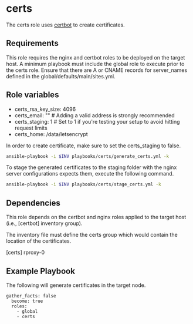 certs
======

The certs role uses [certbot](https://certbot.eff.org/instructions?ws=nginx&os=pip) to create certificates.

Requirements
------------

This role requires the nginx and certbot roles to be deployed on the target host. A minimum playbook must include the global role to execute prior to the certs role. Ensure that there are A or CNAME records for server_names defined in the global/defaults/main/sites.yml. 

Role variables
--------------

- certs_rsa_key_size: 4096
- certs_email: "" # Adding a valid address is strongly recommended
- certs_staging: 1 # Set to 1 if you're testing your setup to avoid hitting request limits
- certs_home: /data/letsencrypt

In order to create certificate, make sure to set the certs_staging to false.

```bash
ansible-playbook -i $INV playbooks/certs/generate_certs.yml -k
```

To stage the generated certificates to the staging folder with the nginx server configurations expects them, execute the following command.
```bash
ansible-playbook -i $INV playbooks/certs/stage_certs.yml -k
```

Dependencies
------------

This role depends on the certbot and nginx roles applied to the target host (i.e., [certbot] inventory group).

The inventory file must define the certs group which would contain the location of the certificates. 

[certs]
rproxy-0 

Example Playbook
----------------

The following will generate certificates in the target node.

    gather_facts: false
      become: true
      roles:
        - global
        - certs


